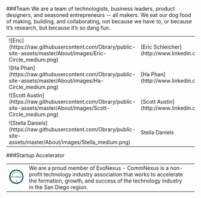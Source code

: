 ﻿###Team
We are a team of technologists, business leaders, product designers, and seasoned entrepreneurs -- all makers. We eat our dog food of making, building, and collaborating, not because we have to, or because it’s research, but because it’s so dang fun.

<table>
<tr>
<td>![Eric](https://raw.githubusercontent.com/Obrary/public-site-assets/master/About/images/Eric-Circle_medium.png)</td>
<td>[Eric Schleicher](http://www.linkedin.com/in/ericschleicher)</td>
</tr>
<tr>
<td>![Ha Phan](https://raw.githubusercontent.com/Obrary/public-site-assets/master/About/images/Ha-Circle_medium.png)</td>
<td>[Ha Phan](http://www.linkedin.com/in/hpuxixd/)</td>
</tr>
<tr>
<td>![Scott Austin](https://raw.githubusercontent.com/Obrary/public-site-assets/master/About/images/Scott-Circle_medium.png)</td>
<td>[Scott Austin](http://www.linkedin.com/in/svaustin)</td>
</tr>
<tr>
<td>![Stella Daniels](https://raw.githubusercontent.com/Obrary/public-site-assets/master/About/images/Stella_medium.png)</td>
<td>Stella Daniels</td>
</tr>
</table>
###Startup Accelerator

<table>
<tr>
<td><a href="http://www.commnexus.org/evonexus-companies/obrary-inc/"><img src="https://raw.githubusercontent.com/Obrary/public-site-assets/master/About/images/evobadge.png"/></a></td>
<td>We are a proud member of EvoNexus - CommNexus is a non-profit technology industry association that works to accelerate the formation, growth, and success of the technology industry in the San Diego region.<td>
</tr>
</table>

